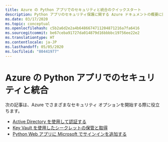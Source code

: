 ```yaml
---
title: Azure の Python アプリでのセキュリティと統合のクイックスタート
description: Python アプリのセキュリティ保護に関する Azure ドキュメントの概要に関する資料の一覧です。
ms.date: 03/17/2020
ms.topic: conceptual
ms.openlocfilehash: c5b2a6d2e2a4b6486674711204871216a7fa6416
ms.sourcegitcommit: be67ceba91727da014879d16bbbbc19756ee22e2
ms.translationtype: HT
ms.contentlocale: ja-JP
ms.lasthandoff: 05/05/2020
ms.locfileid: "80441977"
---
```

# <a name="security-and-integration-for-python-apps-on-azure"></a>Azure の Python アプリでのセキュリティと統合

次の記事は、Azure でさまざまなセキュリティ オプションを開始する際に役立ちます。

- [Active Directory を使用して認証する](azure-sdk-authenticate.md)
- [Key Vault を使用したシークレットの保管と取得](/azure/key-vault/quick-create-python)
- [Python Web アプリに Microsoft でサインインを追加する](/azure/active-directory/develop/quickstart-v2-python-webapp)
